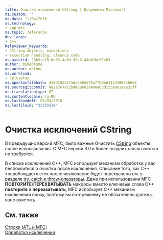 ```yaml
---
title: Очистка исключений CString | Документы Microsoft
ms.custom: ''
ms.date: 11/04/2016
ms.technology:
- cpp-mfc
ms.topic: reference
dev_langs:
- C++
helpviewer_keywords:
- CString objects, exceptions
- exception handling, cleanup code
ms.assetid: 28b9ce70-be63-4a0d-92a8-44bbfbc95e83
author: mikeblome
ms.author: mblome
ms.workload:
- cplusplus
ms.openlocfilehash: d18d10d517a6c5b0d075a7fb0ed113448625b698
ms.sourcegitcommit: be2a7679c2bd80968204dee03d13ca961eaa31ff
ms.translationtype: MT
ms.contentlocale: ru-RU
ms.lasthandoff: 05/03/2018
ms.locfileid: "32355510"
---
```

# <a name="cstring-exception-cleanup"></a>Очистка исключений CString
В предыдущих версий MFC, было важные Очистить [CString](../atl-mfc-shared/reference/cstringt-class.md) объекты после использования. С MFC версии 3.0 и более поздних явная очистка не требуется.  
  
 В списке исключений C++, MFC использует механизм обработки у вас беспокоиться о очистки после исключения. Описание того, как C++ «освобождает» стек после исключение будет перехвачено см. в разделе [try, catch и throw-операторы](../cpp/try-throw-and-catch-statements-cpp.md). Даже при использовании MFC **ПОВТОРИТЕ**/**ПЕРЕХВАТЫВАТЬ** макросы вместо ключевые слова C++ **повторите** и **перехватывать**, MFC использует C++ механизм исключений внизу, поэтому вы по-прежнему не обязательно должны явно очистить.  
  
## <a name="see-also"></a>См. также  
 [Строки (ATL и MFC)](../atl-mfc-shared/strings-atl-mfc.md)   
 [Обработка исключений](../mfc/exception-handling-in-mfc.md)

